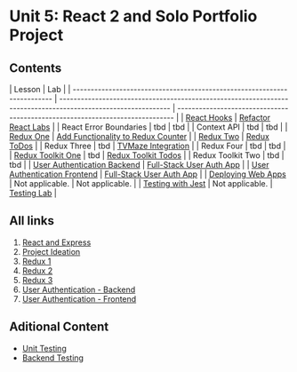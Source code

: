 # Unit 5: React 2 and Solo Portfolio Project

## Contents

| Lesson                                                                   | Lab                                                                                                           |
| ------------------------------------------------------------------------ | ------------------------------------------------------------------------------------------------------------- | ----------------------------------------------------------------------------- |
| [React Hooks](./react_hooks/README.md)                                   | [Refactor React Labs](https://github.com/joinpursuit/Pursuit-Core-Web-React-Hooks-Lab/blob/master/README.md)  |
| React Error Boundaries                                                   | tbd                                                                                                           | tbd                                                                           |
| Context API                                                              | tbd                                                                                                           | tbd                                                                           |
| [Redux One](./redux_1/README.md)                                         | [Add Functionality to Redux Counter](https://github.com/joinpursuit/FSW-Redux-One-Lab)                        |
| [Redux Two](./redux_2/README.md)                                         | [Redux ToDos](https://github.com/joinpursuit/FSW-Redux-Two-Lab)                                               |
| Redux Three                                                              | tbd                                                                                                           | [TVMaze Integration](https://github.com/joinpursuit/FSW-Redux-Three-Lab)      |
| Redux Four                                                               | tbd                                                                                                           | tbd                                                                           |
| [Redux Toolkit One](./redux_toolkit/README.md)                           | tbd                                                                                                           | [Redux Toolkit Todos](https://github.com/joinpursuit/FSW-Redux-Toolkit-Todos) |
| Redux Toolkit Two                                                        | tbd                                                                                                           | tbd                                                                           |
| [User Authentication Backend](./user_authentication_backend/README.md)   | [Full-Stack User Auth App](https://github.com/joinpursuit/Pursuit-Core-Web-FullStack-User-Authentication-Lab) |
| [User Authentication Frontend](./user_authentication_frontend/README.md) | [Full-Stack User Auth App](https://github.com/joinpursuit/Pursuit-Core-Web-FullStack-User-Authentication-Lab) |
| [Deploying Web Apps](./deployment/README.md)                             | Not applicable.                                                                                               | Not applicable.                                                               |
| [Testing with Jest](./react-testing)                                     | Not applicable.                                                                                               | [Testing Lab](https://github.com/joinpursuit/FSW-Testing-Lab)                 |

## All links

1.  [React and Express](./react_express/README.md)
2.  [Project Ideation](./project_ideation/README.md)
3.  [Redux 1](./redux_1/README.md)
4.  [Redux 2](./redux_2/README.md)
5.  [Redux 3](,/redux_3/README.md)
6.  [User Authentication - Backend](./user_authentication_backend/README.md)
7.  [User Authentication - Frontend](./user_authentication_frontend/README.md)

## Aditional Content

- [Unit Testing](./unit-testing)
- [Backend Testing](./backend-testing)
